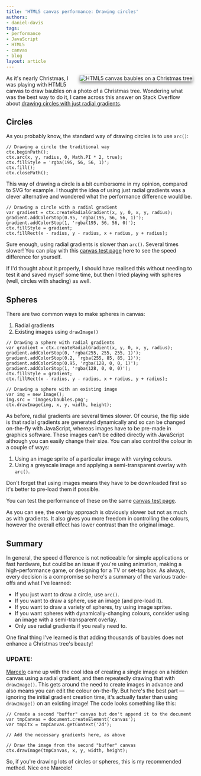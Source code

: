 ```yaml
---
title: 'HTML5 canvas performance: Drawing circles'
authors:
- daniel-davis
tags:
- performance
- JavaScript
- HTML5
- canvas
- blog
layout: article
---
```

<img src="http://files.myopera.com/tagawa/blog/canvas-christmas-tree.jpg" alt="HTML5 canvas baubles on a Christmas tree" style="float:right;margin:0 0 1em 1em;box-shadow:0 4px 8px rgba(0, 0, 0, 0.5);" />

<p>As it&#39;s nearly Christmas, I was playing with HTML5 canvas to draw baubles on a photo of a Christmas tree. Wondering what was the best way to do it, I came across this answer on Stack Overflow about <a href="http://stackoverflow.com/questions/9742830/html5-canvas-glass-circle#answer-9743575">drawing circles with just radial gradients</a>.</p>

<h2>Circles</h2>

<p>As you probably know, the standard way of drawing circles is to use <code>arc()</code>:</p>

<pre><code>// Drawing a circle the traditional way
ctx.beginPath();
ctx.arc(x, y, radius, 0, Math.PI * 2, true);
ctx.fillStyle = &#39;rgba(195, 56, 56, 1)&#39;;
ctx.fill();
ctx.closePath();</code></pre>

<p>This way of drawing a circle is a bit cumbersome in my opinion, compared to SVG for example. I thought the idea of using just radial gradients was a clever alternative and wondered what the performance difference would be.</p>

<pre><code>// Drawing a circle with a radial gradient
var gradient = ctx.createRadialGradient(x, y, 0, x, y, radius);
gradient.addColorStop(0.95, &#39;rgba(195, 56, 56, 1)&#39;);
gradient.addColorStop(1, &#39;rgba(195, 56, 56, 0)&#39;);
ctx.fillStyle = gradient;
ctx.fillRect(x - radius, y - radius, x + radius, y + radius);</code></pre>

<p>Sure enough, using radial gradients is slower than <code>arc()</code>. Several times slower! You can play with this <a href="http://people.opera.com/danield/html5/canvas-speed/">canvas test page</a> here to see the speed difference for yourself.</p>

<p>If I&#39;d thought about it properly, I should have realised this without needing to test it and saved myself some time, but then I tried playing with spheres (well, circles with shading) as well.</p>

<h2>Spheres</h2>

<p>There are two common ways to make spheres in canvas:</p>
<ol>
    <li>Radial gradients</li>
    <li>Existing images using <code>drawImage()</code></li>
</ol>

<pre><code>// Drawing a sphere with radial gradients
var gradient = ctx.createRadialGradient(x, y, 0, x, y, radius);
gradient.addColorStop(0, &#39;rgba(255, 255, 255, 1)&#39;);
gradient.addColorStop(0.2, &#39;rgba(255, 85, 85, 1)&#39;);
gradient.addColorStop(0.95, &#39;rgba(128, 0, 0, 1)&#39;);
gradient.addColorStop(1, &#39;rgba(128, 0, 0, 0)&#39;);
ctx.fillStyle = gradient;
ctx.fillRect(x - radius, y - radius, x + radius, y + radius);</code></pre>

<pre><code>// Drawing a sphere with an existing image
var img = new Image();
img.src = &#39;images/baubles.png&#39;;
ctx.drawImage(img, x, y, width, height);</code></pre>

<p>As before, radial gradients are several times slower. Of course, the flip side is that radial gradients are generated dynamically and so can be changed on-the-fly with JavaScript, whereas images have to be pre-made in graphics software. These images can&#39;t be edited directly with JavaScript although you can easily change their size. You can also control the colour in a couple of ways:</p>
<ol>
    <li>Using an image sprite of a particular image with varying colours.</li>
    <li>Using a greyscale image and applying a semi-transparent overlay with <code>arc()</code>.</li>
</ol>

<p>Don&#39;t forget that using images means they have to be downloaded first so it&#39;s better to pre-load them if possible.</p>

<p>You can test the performance of these on the same <a href="http://people.opera.com/danield/html5/canvas-speed/">canvas test page</a>.</p>

<p>As you can see, the overlay approach is obviously slower but not as much as with gradients. It also gives you more freedom in controlling the colours, however the overall effect has lower contrast than the original image.</p>

<h2>Summary</h2>

<p>In general, the speed difference is not noticeable for simple applications or fast hardware, but could be an issue if you&#39;re using animation, making a high-performance game, or designing for a TV or set-top box. As always, every decision is a compromise so here&#39;s a summary of the various trade-offs and what I&#39;ve learned:</p>

<ul>
    <li>If you just want to draw a circle, use <code>arc()</code>.</li>
    <li>If you want to draw a sphere, use an image (and pre-load it).</li>
    <li>If you want to draw a variety of spheres, try using image sprites.</li>
    <li>If you want spheres with dynamically-changing colours, consider using an image with a semi-transparent overlay.</li>
    <li>Only use radial gradients if you really need to.</li>
</ul>

<p>One final thing I&#39;ve learned is that adding thousands of baubles does not enhance a Christmas tree&#39;s beauty!</p>

<h3 id="update">UPDATE:</h3>

<p><a href="https://twitter.com/askoth">Marcelo</a> came up with the cool idea of creating a single image on a hidden canvas using a radial gradient, and then repeatedly drawing that with <code>drawImage()</code>. This gets around the need to create images in advance and also means you can edit the colour on-the-fly. But here&#39;s the best part &#x2014; ignoring the initial gradient creation time, it&#39;s actually faster than using <code>drawImage()</code> on an existing image! The code looks something like this:</p>

<pre><code>// Create a second &quot;buffer&quot; canvas but don&#39;t append it to the document
var tmpCanvas = document.createElement(&#39;canvas&#39;);
var tmpCtx = tmpCanvas.getContext(&#39;2d&#39;);

// Add the necessary gradients here, as above

// Draw the image from the second &quot;buffer&quot; canvas
ctx.drawImage(tmpCanvas, x, y, width, height);</code></pre>

<p>So, if you&#39;re drawing lots of circles or spheres, this is my recommended method. Nice one Marcelo!</p>
